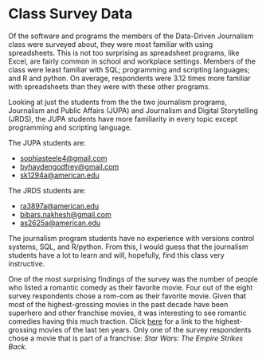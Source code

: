 # Class Survey Data #
Of the software and programs the members of the Data-Driven Journalism class were surveyed about, they were most familiar with using spreadsheets. This is not too surprising as spreadsheet programs, like Excel, are fairly common in school and workplace settings. Members of the class were least familiar with SQL; programming and scripting languages; and R and python. On average, respondents were 3.12 times more familiar with spreadsheets than they were with these other programs.

Looking at just the students from the the two journalism programs, Journalism and Public Affairs (JUPA) and Journalism and Digital Storytelling (JRDS), the JUPA students have more familiarity in every topic except programming and scripting language. 

The JUPA students are:
* sophiasteele4@gmail.com
* byhaydengodfrey@gmail.com
* sk1294a@american.edu

The JRDS students are:
* ra3897a@american.edu
* bibars.nakhesh@gmail.com
* as2625a@american.edu

The journalism program students have no experience with versions control systems, SQL, and R/python. From this, I would guess that the journalism students have a lot to learn and will, hopefully, find this class very instructive.

One of the most surprising findings of the survey was the number of people who listed a romantic comedy as their favorite movie. Four out of the eight survey respondents chose a rom-com as their favorite movie. Given that most of the highest-grossing movies in the past decade have been superhero and other franchise movies, it was interesting to see romantic comedies having this much traction. Click [here](https://collider.com/highest-grossing-movies-of-last-decade/) for a link to the highest-grossing movies of the last ten years. Only one of the survey respondents chose a movie that is part of a franchise: *Star Wars: The Empire Strikes Back*.
